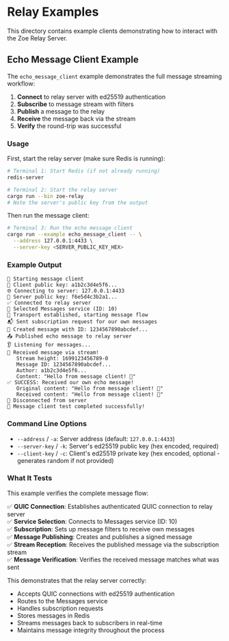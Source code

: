 # Relay Examples

This directory contains example clients demonstrating how to interact with the Zoe Relay Server.

## Echo Message Client Example

The `echo_message_client` example demonstrates the full message streaming workflow:

1. **Connect** to relay server with ed25519 authentication
2. **Subscribe** to message stream with filters
3. **Publish** a message to the relay
4. **Receive** the message back via the stream
5. **Verify** the round-trip was successful

### Usage

First, start the relay server (make sure Redis is running):

```bash
# Terminal 1: Start Redis (if not already running)
redis-server

# Terminal 2: Start the relay server
cargo run --bin zoe-relay
# Note the server's public key from the output
```

Then run the message client:

```bash
# Terminal 3: Run the echo message client
cargo run --example echo_message_client -- \
  --address 127.0.0.1:4433 \
  --server-key <SERVER_PUBLIC_KEY_HEX>
```

### Example Output

```
🚀 Starting message client
🔑 Client public key: a1b2c3d4e5f6...
🌐 Connecting to server: 127.0.0.1:4433
🔐 Server public key: f6e5d4c3b2a1...
✅ Connected to relay server
📡 Selected Messages service (ID: 10)
🔄 Transport established, starting message flow
📬 Sent subscription request for our own messages
📝 Created message with ID: 1234567890abcdef...
📤 Published echo message to relay server
👂 Listening for messages...
🎉 Received message via stream!
   Stream height: 1699123456789-0
   Message ID: 1234567890abcdef...
   Author: a1b2c3d4e5f6...
   Content: "Hello from message client! 🚀"
✅ SUCCESS: Received our own echo message!
   Original content: "Hello from message client! 🚀"
   Received content: "Hello from message client! 🚀"
🔌 Disconnected from server
🎊 Message client test completed successfully!
```

### Command Line Options

- `--address` / `-a`: Server address (default: `127.0.0.1:4433`)
- `--server-key` / `-k`: Server's ed25519 public key (hex encoded, required)
- `--client-key` / `-c`: Client's ed25519 private key (hex encoded, optional - generates random if not provided)

### What It Tests

This example verifies the complete message flow:

✅ **QUIC Connection**: Establishes authenticated QUIC connection to relay server  
✅ **Service Selection**: Connects to Messages service (ID: 10)  
✅ **Subscription**: Sets up message filters to receive own messages  
✅ **Message Publishing**: Creates and publishes a signed message  
✅ **Stream Reception**: Receives the published message via the subscription stream  
✅ **Message Verification**: Verifies the received message matches what was sent  

This demonstrates that the relay server correctly:
- Accepts QUIC connections with ed25519 authentication
- Routes to the Messages service
- Handles subscription requests
- Stores messages in Redis
- Streams messages back to subscribers in real-time
- Maintains message integrity throughout the process